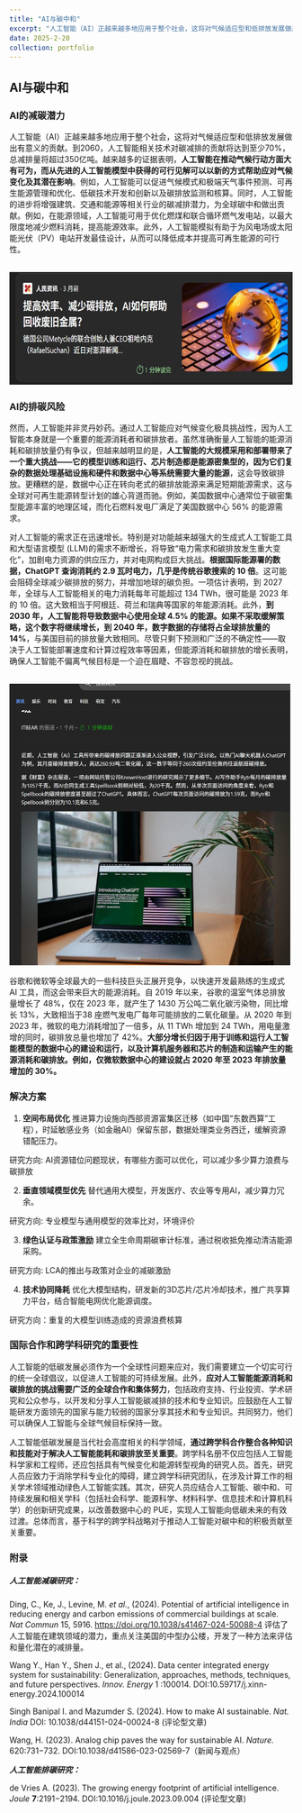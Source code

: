 ```yaml
---
title: "AI与碳中和"
excerpt: "人工智能（AI）正越来越多地应用于整个社会，这将对气候适应型和低排放发展做出有意义的贡献，然而，高强度的算力需求也带来了极大的环境成本。<br/><img src='/images/AI3.png'>"
date: 2025-2-20
collection: portfolio
---
```


## AI与碳中和

### AI的减碳潜力

人工智能（AI）正越来越多地应用于整个社会，这将对气候适应型和低排放发展做出有意义的贡献。到2060，人工智能相关技术对碳减排的贡献将达到至少70%，总减排量将超过350亿吨。越来越多的证据表明，**人工智能在推动气候行动方面大有可为，而从先进的人工智能模型中获得的可行见解可以以新的方式帮助应对气候变化及其潜在影响**。例如，人工智能可以促进气候模式和极端天气事件预测、可再生能源管理和优化、低碳技术开发和创新以及碳排放监测和核算。同时，人工智能的进步将增强建筑、交通和能源等相关行业的碳减排潜力，为全球碳中和做出贡献。例如，在能源领域，人工智能可用于优化燃煤和联合循环燃气发电站，以最大限度地减少燃料消耗，提高能源效率。此外，人工智能模拟有助于为风电场或太阳能光伏（PV）电站开发最佳设计，从而可以降低成本并提高可再生能源的可行性。

<br/><img src='/images/AI2.jpeg' height="200" width="600">

### AI的排碳风险

然而，人工智能并非灵丹妙药。通过人工智能应对气候变化极具挑战性，因为人工智能本身就是一个重要的能源消耗者和碳排放者。虽然准确衡量人工智能的能源消耗和碳排放量仍有争议，但越来越明显的是，**人工智能的大规模采用和部署带来了一个重大挑战——它的模型训练和运行、芯片制造都是能源密集型的，因为它们复杂的数据处理基础设施和硬件和数据中心等系统需要大量的能源**，这会导致碳排放。更糟糕的是，数据中心正在转向老式的碳排放能源来满足短期能源需求，这与全球对可再生能源转型计划的雄心背道而驰。例如，美国数据中心通常位于碳密集型能源丰富的地理区域，而化石燃料发电厂满足了美国数据中心 56% 的能源需求。

对人工智能的需求正在迅速增长。特别是对功能越来越强大的生成式人工智能工具和大型语言模型 (LLM)的需求不断增长，将导致“电力需求和碳排放发生重大变化”，加剧电力资源的供应压力，并对电网构成巨大挑战。**根据国际能源署的数据，ChatGPT 查询消耗约 2.9 瓦时电力，几乎是传统谷歌搜索的 10 倍**。这可能会阻碍全球减少碳排放的努力，并增加地球的碳负担。一项估计表明，到 2027 年，全球与人工智能相关的电力消耗每年可能超过 134 TWh，很可能是 2023 年的 10 倍。这大致相当于阿根廷、荷兰和瑞典等国家的年能源消耗。此外，**到 2030 年，人工智能将导致数据中心使用全球 4.5% 的能源。如果不采取缓解策略，这个数字将继续增长，到 2040 年，数字数据的存储将占全球排放量的 14%**，与美国目前的排放量大致相同。尽管只剩下预测和广泛的不确定性——取决于人工智能部署速度和计算过程效率等因素，但能源消耗和碳排放的增长表明，确保人工智能不偏离气候目标是一个迫在眉睫、不容忽视的挑战。

<br/><img src='/images/AI1.jpeg' height="500" width="500">

谷歌和微软等全球最大的一些科技巨头正展开竞争，以快速开发最熟练的生成式 AI 工具，而这会带来巨大的能源消耗。自 2019 年以来，谷歌的温室气体总排放量增长了 48%，仅在 2023 年，就产生了 1430 万公吨二氧化碳污染物，同比增长 13%，大致相当于38 座燃气发电厂每年可能排放的二氧化碳量。从 2020 年到 2023 年，微软的电力消耗增加了一倍多，从 11 TWh 增加到 24 TWh，用电量激增的同时，碳排放总量也增加了 42%。**大部分增长归因于用于训练和运行人工智能模型的数据中心的建设和运行，以及计算机服务器和芯片的制造和运输产生的能源消耗和碳排放。例如，仅微软数据中心的建设就占 2020 年至 2023 年排放量增加的 30%。**



### 解决方案

1. **空间布局优化**
   推进算力设施向西部资源富集区迁移（如中国“东数西算”工程），时延敏感业务（如金融AI）保留东部，数据处理类业务西迁，缓解资源错配压力。

研究方向: AI资源错位问题现状，有哪些方面可以优化，可以减少多少算力浪费与碳排放

2. **垂直领域模型优先**
   替代通用大模型，开发医疗、农业等专用AI，减少算力冗余。

研究方向:  专业模型与通用模型的效率比对，环境评价

3. **绿色认证与政策激励**
   建立全生命周期碳审计标准，通过税收抵免推动清洁能源采购。

研究方向:  LCA的推出与政策对企业的减碳激励

4. **技术协同降耗**
   优化大模型结构，研发新的3D芯片/芯片冷却技术，推广共享算力平台，结合智能电网优化能源调度。

研究方向：重复的大模型训练造成的资源浪费核算



### **国际合作和跨学科研究的重要性**

人工智能的低碳发展必须作为一个全球性问题来应对，我们需要建立一个切实可行的统一全球倡议，以促进人工智能的可持续发展。此外，**应对人工智能能源消耗和碳排放的挑战需要广泛的全球合作和集体努力**，包括政府支持、行业投资、学术研究和公众参与，以开发和分享人工智能碳减排的技术和专业知识。应鼓励在人工智能研发方面领先的国家与能力较弱的国家分享其技术和专业知识。共同努力，他们可以确保人工智能与全球气候目标保持一致。

人工智能低碳发展是当代社会高度相关的科学领域，**通过跨学科合作整合各种知识和技能对于解决人工智能能耗和碳排放至关重要**。跨学科名册不仅应包括人工智能科学家和工程师，还应包括具有气候变化和能源转型视角的研究人员。首先，研究人员应致力于消除学科专业化的障碍，建立跨学科研究团队，在涉及计算工作的相关学术领域推动绿色人工智能实践。其次，研究人员应结合人工智能、碳中和、可持续发展和相关学科（包括社会科学、能源科学、材料科学、信息技术和计算机科学）的创新研究成果，以改善数据中心的 PUE，实现人工智能向低碳未来的有效过渡。总体而言，基于科学的跨学科战略对于推动人工智能对碳中和的积极贡献至关重要。



### 附录

##### ***人工智能减碳研究：***

Ding, C., Ke, J., Levine, M. *et al.*, (2024). Potential of artificial intelligence in reducing energy and carbon emissions of commercial buildings at scale. *Nat Commun* 15, 5916. https://doi.org/10.1038/s41467-024-50088-4 评估了人工智能在建筑领域的潜力，重点关注美国的中型办公楼，开发了一种方法来评估和量化潜在的减排量。

Wang Y., Han Y., Shen J., et al., (2024). Data center integrated energy system for sustainability: Generalization, approaches, methods, techniques, and future perspectives. *Innov. Energy* 1 :100014. DOI:10.59717/j.xinn-energy.2024.100014 

Singh Banipal I. and Mazumder S. (2024). How to make AI sustainable. *Nat. India* DOI: 10.1038/d44151-024-00024-8 (评论型文章)

Wang, H. (2023). Analog chip paves the way for sustainable AI. *Nature.* 620:731−732. DOI:10.1038/d41586-023-02569-7（新闻与观点）

***人工智能排碳研究：***

de Vries A. (2023). The growing energy footprint of artificial intelligence. *Joule* **7**:2191−2194. DOI:10.1016/j.joule.2023.09.004  (评论型文章)
